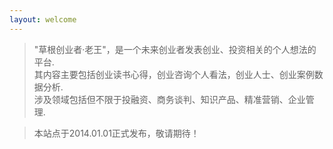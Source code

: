 ```yaml
---
layout: welcome 
---
```

>  
>  "草根创业者·老王"，是一个未来创业者发表创业、投资相关的个人想法的平台.    
>  其内容主要包括创业读书心得，创业咨询个人看法，创业人士、创业案例数据分析.  
>  涉及领域包括但不限于投融资、商务谈判、知识产品、精准营销、企业管理.  

>  本站点于2014.01.01正式发布，敬请期待！ 
